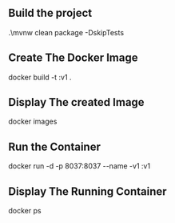 ## Build the project
.\mvnw clean package -DskipTests

## Create The Docker Image
docker build -t :v1 .

## Display The created Image
docker images

## Run the Container
docker run -d -p 8037:8037 --name -v1 :v1

## Display The Running Container
docker ps


